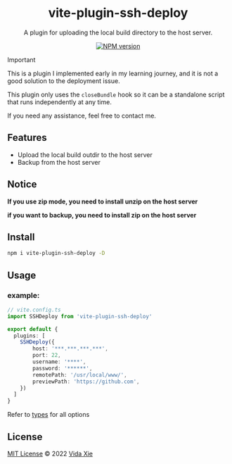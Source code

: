 <h1 align="center">vite-plugin-ssh-deploy</h1>

<p align="center">A plugin for uploading the local build directory to the host server.</p>
<p align="center">
  <a href="https://www.npmjs.com/package/vite-plugin-ssh-deploy">
	<img src="https://img.shields.io/npm/v/vite-plugin-ssh-deploy" alt="NPM version" />
  </a>
</p>

> [!IMPORTANT]
> This is a plugin I implemented early in my learning journey, and it is not a good solution to the deployment issue.
> 
> This plugin only uses the `closeBundle` hook so it can be a standalone script that runs independently at any time.
> 
> If you need any assistance, feel free to contact me.


## Features

- Upload the local build outdir to the host server
- Backup from the host server

## Notice

**If you use zip mode, you need to install unzip on the host server**

**if you want to backup, you need to install zip on the host server**

## Install

```bash
npm i vite-plugin-ssh-deploy -D
```

## Usage

### example:

```typescript
// vite.config.ts
import SSHDeploy from 'vite-plugin-ssh-deploy'

export default {
  plugins: [
    SSHDeploy({
        host: '***.***.***.***',
        port: 22,
        username: '****',
        password: '******',
        remotePath: '/usr/local/www/',
        previewPath: 'https://github.com',
    })
  ]
}
```

Refer to [types](./src/types.ts) for all options 

## License

 [MIT License](./LICENSE) © 2022 [Vida Xie](https://github.com/vidaaaa)

